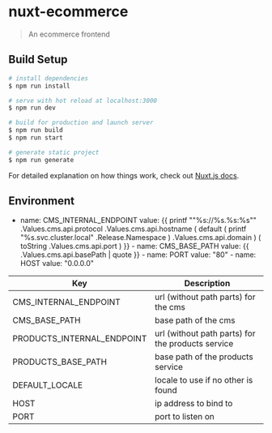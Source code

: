 # nuxt-ecommerce

> An ecommerce frontend

## Build Setup

``` bash
# install dependencies
$ npm run install

# serve with hot reload at localhost:3000
$ npm run dev

# build for production and launch server
$ npm run build
$ npm run start

# generate static project
$ npm run generate
```

For detailed explanation on how things work, check out [Nuxt.js docs](https://nuxtjs.org).

## Environment

- name: CMS_INTERNAL_ENDPOINT
              value: {{ printf "\"%s://%s.%s:%s\"" .Values.cms.api.protocol .Values.cms.api.hostname ( default ( printf "%s.svc.cluster.local" .Release.Namespace ) .Values.cms.api.domain ) ( toString .Values.cms.api.port ) }}
            - name: CMS_BASE_PATH
              value: {{ .Values.cms.api.basePath | quote }}
            - name: PORT
              value: "80"
            - name: HOST
              value: "0.0.0.0"

| Key | Description |
|---|---|
| CMS_INTERNAL_ENDPOINT | url (without path parts) for the cms |
| CMS_BASE_PATH | base path of the cms |
| PRODUCTS_INTERNAL_ENDPOINT | url (without path parts) for the products service |
| PRODUCTS_BASE_PATH | base path of the products service |
| DEFAULT_LOCALE | locale to use if no other is found |
| HOST | ip address to bind to |
| PORT | port to listen on |
